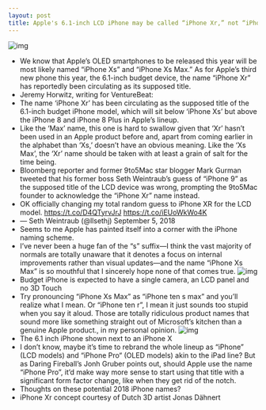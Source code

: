 ```yaml
---
layout: post
title: Apple's 6.1-inch LCD iPhone may be called “iPhone Xr,” not “iPhone 9” as some presumed
---
```

![img](http://media.idownloadblog.com/wp-content/uploads/2018/09/iPhone-9-concept-001-by-Jonas-Dahnert.jpg)
* We know that Apple’s OLED smartphones to be released this year will be most likely named “iPhone Xs” and “iPhone Xs Max.” As for Apple’s third new phone this year, the 6.1-inch budget device, the name “iPhone Xr” has reportedly been circulating as its supposed title.
* Jeremy Horwitz, writing for VentureBeat:
* The name ‘iPhone Xr’ has been circulating as the supposed title of the 6.1-inch budget iPhone model, which will sit below ‘iPhone Xs’ but above the iPhone 8 and iPhone 8 Plus in Apple’s lineup.
* Like the ‘Max’ name, this one is hard to swallow given that ‘Xr’ hasn’t been used in an Apple product before and, apart from coming earlier in the alphabet than ‘Xs,’ doesn’t have an obvious meaning. Like the ‘Xs Max’, the ‘Xr’ name should be taken with at least a grain of salt for the time being.
* Bloomberg reporter and former 9to5Mac star blogger Mark Gurman tweeted that his former boss Seth Weintraub’s guess of “iPhone 9” as the supposed title of the LCD device was wrong, prompting the 9to5Mac founder to acknowledge the “iPhone Xr” name instead.
* OK officially changing my total random guess to iPhone XR for the LCD model. https://t.co/D4QTyrvJrJ https://t.co/iEUoWkWo4K
* — Seth Weintraub (@llsethj) September 5, 2018
* Seems to me Apple has painted itself into a corner with the iPhone naming scheme.
* I’ve never been a huge fan of the “s” suffix—I think the vast majority of normals are totally unaware that it denotes a focus on internal improvements rather than visual updates—and the name “iPhone Xs Max” is so mouthful that I sincerely hope none of that comes true.
![img](http://media.idownloadblog.com/wp-content/uploads/2018/09/iPhone-9-concept-003-by-Jonas-Dahnert.jpg)
* Budget iPhone is expected to have a single camera, an LCD panel and no 3D Touch
* Try pronouncing “iPhone Xs Max” as “iPhone ten s max” and you’ll realize what I mean. Or “iPhone ten r”, I mean it just sounds too stupid when you say it aloud. Those are totally ridiculous product names that sound more like something straight out of Microsoft’s kitchen than a genuine Apple product., in my personal opinion.
![img](http://media.idownloadblog.com/wp-content/uploads/2018/09/iPhone-9-concept-002-by-Jonas-Dahnert.jpg)
* The 6.1 inch iPhone shown next to an iPhone X
* I don’t know, maybe it’s time to rebrand the whole lineup as “iPhone” (LCD models) and “iPhone Pro“ (OLED models) akin to the iPad line? But as Daring Fireball’s Jonh Gruber points out, should Apple use the name “iPhone Pro”, it’d make way more sense to start using that title with a significant form factor change, like when they get rid of the notch.
* Thoughts on these potential 2018 iPhone names?
* iPhone Xr concept courtesy of Dutch 3D artist Jonas Dähnert

